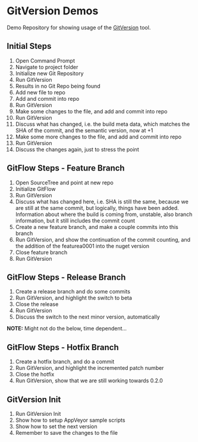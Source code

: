 # GitVersion Demos
Demo Repository for showing usage of the [GitVersion](https://github.com/GitTools/GitVersion) tool.

## Initial Steps
1. Open Command Prompt
2. Navigate to project folder
3. Initialize new Git Repository
3. Run GitVersion
4. Results in no Git Repo being found
5. Add new file to repo
6. Add and commit into repo
7. Run GitVersion
8. Make some changes to the file, and add and commit into repo
9. Run GitVersion
10. Discuss what has changed, i.e. the build meta data, which matches the SHA of the commit, and the semantic version, now at +1
11. Make some more changes to the file, and add and commit into repo
12. Run GitVersion
13. Discuss the changes again, just to stress the point

## GitFlow Steps - Feature Branch
1. Open SourceTree and point at new repo
2. Initialize GitFlow
3. Run GitVersion
4. Discuss what has changed here, i.e. SHA is still the same, because we are still at the same commit, but logically, things have been added.  Information about where the build is coming from, unstable, also branch information, but it still includes the commit count
5. Create a new feature branch, and make a couple commits into this branch
6. Run GitVersion, and show the continuation of the commit counting, and the addition of the featurea0001 into the nuget version
7. Close feature branch
8. Run GitVersion

## GitFlow Steps - Release Branch
1. Create a release branch and do some commits
2. Run GitVersion, and highlight the switch to beta
3. Close the release
4. Run GitVersion
5. Discuss the switch to the next minor version, automatically

**NOTE:** Might not do the below, time dependent...

## GitFlow Steps - Hotfix Branch
1. Create a hotfix branch, and do a commit
2. Run GitVersion, and highlight the incremented patch number
3. Close the hotfix
4. Run GitVersion, show that we are still working towards 0.2.0

## GitVersion Init
1. Run GitVersion Init
2. Show how to setup AppVeyor sample scripts
3. Show how to set the next version
4. Remember to save the changes to the file